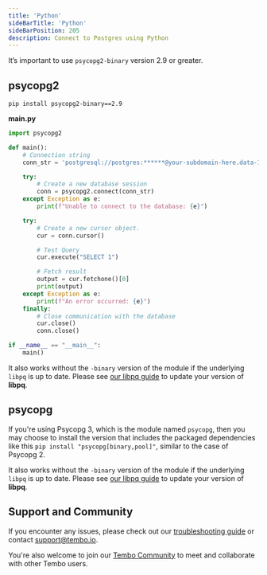 ```yaml
---
title: 'Python'
sideBarTitle: 'Python'
sideBarPosition: 205
description: Connect to Postgres using Python
---
```


It’s important to use `psycopg2-binary` version 2.9 or greater.


## psycopg2

```shell
pip install psycopg2-binary==2.9
```


**main.py**
```python
import psycopg2

def main():
    # Connection string
    conn_str = 'postgresql://postgres:******@your-subdomain-here.data-1.use1.tembo.io:5432?sslmode=require'

    try:
        # Create a new database session
        conn = psycopg2.connect(conn_str)
    except Exception as e:
        print(f"Unable to connect to the database: {e}")

    try:
        # Create a new cursor object.
        cur = conn.cursor()

        # Test Query
        cur.execute("SELECT 1")

        # Fetch result
        output = cur.fetchone()[0]
        print(output)
    except Exception as e:
        print(f"An error occurred: {e}")
    finally:
        # Close communication with the database
        cur.close()
        conn.close()

if __name__ == "__main__":
    main()
```

It also works without the `-binary` version of the module if the underlying `libpq` is up to date. Please see [our libpq guide](/docs/getting-started/quickstarts/database-clients-and-tools/libpq) to update your version of **libpq**.

## psycopg

If you're using Psycopg 3, which is the module named `psycopg`, then you may choose to install the version that includes the packaged dependencies like this `pip install "psycopg[binary,pool]"`, similar to the case of Psycopg 2.

It also works without the `-binary` version of the module if the underlying `libpq` is up to date. Please see [our libpq guide](/docs/getting-started/quickstarts/database-clients-and-tools/libpq) to update your version of **libpq**.

## Support and Community

If you encounter any issues, please check out our [troubleshooting guide](/docs/product/cloud/troubleshooting/connectivity) or contact [support@tembo.io](mailto:support@tembo.io).

You're also welcome to join our [Tembo Community](https://join.slack.com/t/tembocommunity/shared_invite/zt-23o25qt91-AnZoC1jhLMLubwia4GeNGw) to meet and collaborate with other Tembo users.
